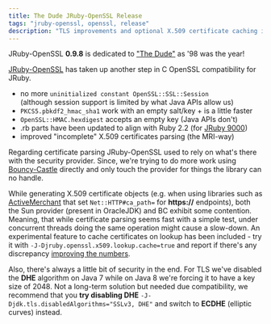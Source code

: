 ```yaml
---
title: The Dude JRuby-OpenSSL Release
tags: "jruby-openssl, openssl, release"
description: "TLS improvements and optional X.509 certificate caching in JRuby's OpenSSL library"
---
```


<div class="message">
  JRuby-OpenSSL <b>0.9.8</b> is dedicated to
  <a href="https://youtu.be/GZR58d77a4A" title="The Big Lebowski">"The Dude"</a>
  as '98 was the year!
</div>

[JRuby-OpenSSL][0] has taken up another step in C OpenSSL compatibility for JRuby.

* no more `uninitialized constant OpenSSL::SSL::Session` <br>
  (although session support is limited by what Java APIs allow us)
* `PKCS5.pbkdf2_hmac_sha1` work with an empty salt/key + is a little faster
* `OpenSSL::HMAC.hexdigest` accepts an empty key (Java APIs don't)
* .rb parts have been updated to align with Ruby 2.2 (for [JRuby 9000][1])
* improved "incomplete" X.509 certificates parsing (the MRI-way)

Regarding certificate parsing JRuby-OpenSSL used to rely on what's there with the
security provider. Since, we're trying to do more work using [Bouncy-Castle][4]
directly and only touch the provider for things the library can no handle.

While generating X.509 certificate objects (e.g. when using libraries such as
[ActiveMerchant][5] that set `Net::HTTP#ca_path=` for **https://** endpoints),
both the Sun provider (present in OracleJDK) and BC exhibit some contention. <br>
Meaning, that while certificate parsing seems fast with a simple test, under
concurrent threads doing the same operation might cause a slow-down.
An experimental feature to cache certificates on lookup has been included - try it
with `-J-Djruby.openssl.x509.lookup.cache=true` and report if there's any
discrepancy [improving the numbers][6].

Also, there's always a little bit of security in the end. For TLS we've disabled
the **DHE** algorithm on Java 7 while on Java 8 we're forcing it to have a key size
of 2048. Not a long-term solution but needed due compatibility, we recommend
that you **try disabling DHE** `-J-Djdk.tls.disabledAlgorithms="SSLv3, DHE"`
and switch to **ECDHE** (elliptic curves) instead.

<!-- Expect us in JRuby 1.7.22 and 9.0.1.0 ... -->

[0]: https://github.com/jruby/jruby-openssl
[1]: http://blog.jruby.org/2015/07/jruby_9000/
[4]: http://bouncycastle.org/java.html
[5]: https://github.com/activemerchant/active_merchant/blob/v1.52.0/lib/active_merchant/connection.rb#L121-L123
[6]: https://github.com/jruby/jruby-openssl/issues/43
